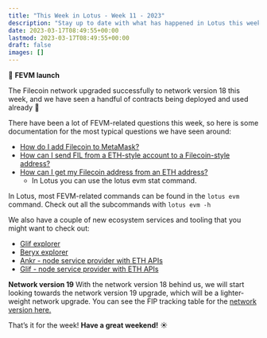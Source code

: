 ```yaml
---
title: "This Week in Lotus - Week 11 - 2023"
description: "Stay up to date with what has happened in Lotus this week"
date: 2023-03-17T08:49:55+00:00
lastmod: 2023-03-17T08:49:55+00:00
draft: false
images: []
---
```


:rocket: **FEVM launch**

The Filecoin network upgraded successfully to network version 18 this week, and we have seen a handful of contracts being deployed and used already :tada:

There have been a lot of FEVM-related questions this week, so here is some documentation for the most typical questions we have seen around:

- [How do I add Filecoin to MetaMask?](https://docs.filecoin.io/smart-contracts/wallets/metamask/#add-to-metamask)
- [How can I send FIL from a ETH-style account to a Filecoin-style address?](https://docs.filecoin.io/smart-contracts/wallets/filforwader/)
- [How can I get my Filecoin address from an ETH address?](https://beryx.zondax.ch/address_converter)
   - In Lotus you can use the lotus evm stat <ETH-addrs> command.

In Lotus, most FEVM-related commands can be found in the `lotus evm` command. Check out all the subcommands with `lotus evm -h`

We also have a couple of new ecosystem services and tooling that you might want to check out:
- [Glif explorer](https://explorer.glif.io/)
- [Beryx explorer](https://beryx.zondax.ch/)
- [Ankr - node service provider with ETH APIs](https://www.ankr.com/rpc/filecoin/)
- [Glif - node service provider with ETH APIs](https://hosting.glif.io/)

**Network version 19**
With the network version 18 behind us, we will start looking towards the network version 19 upgrade, which will be a lighter-weight network upgrade. You can see the FIP tracking table for the [network version here.](https://filecoin.notion.site/nv19-Governance-DRI-FIPs-Tracking-Table-183c9ea033c547b39fc4c422174d4531)

That’s it for the week! **Have a great weekend!** :sunny: